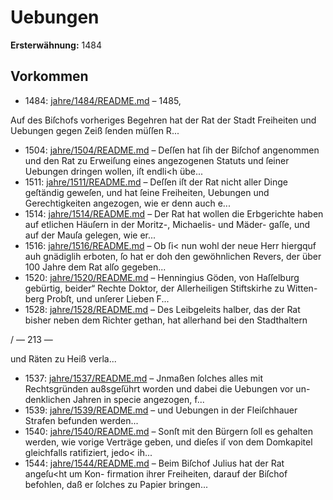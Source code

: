 # Uebungen

**Ersterwähnung:** 1484

## Vorkommen
- 1484: [jahre/1484/README.md](../jahre/1484/README.md) – 1485,

Auf des Biſchofs vorheriges Begehren hat der Rat
der Stadt Freiheiten und Uebungen gegen Zeiß ſenden
müſſen R...
- 1504: [jahre/1504/README.md](../jahre/1504/README.md) – Deſſen hat
ſih der Biſchof angenommen und den Rat zu Erweiſung
eines angezogenen Statuts und ſeiner Uebungen dringen
wollen, iſt endli<h übe...
- 1511: [jahre/1511/README.md](../jahre/1511/README.md) – Deſſen iſt der Rat nicht aller
Dinge geſtändig geweſen, und hat ſeine Freiheiten,
Uebungen und Gerechtigkeiten angezogen, wie er denn
auch e...
- 1514: [jahre/1514/README.md](../jahre/1514/README.md) – Der Rat hat wollen die Erbgerichte haben auf
etlichen Häuſern in der Moritz-, Michaelis- und Mäder-
gaſſe, und auf der Mauſa gelegen, wie er...
- 1516: [jahre/1516/README.md](../jahre/1516/README.md) – Ob ſi< nun wohl der neue Herr hiergquf auh
gnädiglih erboten, ſo hat er doh den gewöhnlichen
Revers, der über 100 Jahre dem Rat alſo gegeben...
- 1520: [jahre/1520/README.md](../jahre/1520/README.md) – Henningius Göden, von Haſſelburg gebürtig, beider“
Rechte Doktor, der Allerheiligen Stiftskirhe zu Witten-
berg Probſt, und unſerer Lieben F...
- 1528: [jahre/1528/README.md](../jahre/1528/README.md) – Des Leibgeleits halber, das der Rat bisher neben
dem Richter gethan, hat allerhand bei den Stadthaltern


/ — 213 —

und Räten zu Heiß verla...
- 1537: [jahre/1537/README.md](../jahre/1537/README.md) – Jnmaßen ſolches alles mit Rechtsgründen
au8sgeſührt worden und dabei die Uebungen vor un-
denklichen Jahren in specie angezogen, f...
- 1539: [jahre/1539/README.md](../jahre/1539/README.md) – und
Uebungen in der Fleiſchhauer Strafen befunden werden...
- 1540: [jahre/1540/README.md](../jahre/1540/README.md) – Sonſt mit den
Bürgern ſoll es gehalten werden, wie vorige Verträge
geben, und dieſes iſ von dem Domkapitel gleichfalls
ratifiziert, jedo< ih...
- 1544: [jahre/1544/README.md](../jahre/1544/README.md) – Beim Biſchof Julius hat der Rat angeſu<ht um Kon-
firmation ihrer Freiheiten, darauf der Biſchof befohlen,
daß er ſolches zu Papier bringen...
